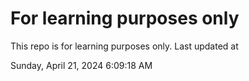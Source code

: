# For learning purposes only
This repo is for learning purposes only.
Last updated at

Sunday, April 21, 2024 6:09:18 AM

